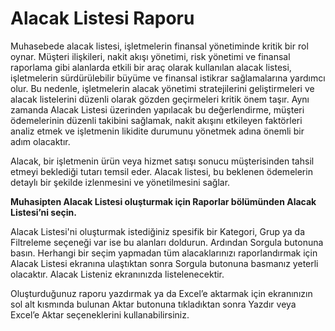 # Alacak Listesi Raporu

Muhasebede alacak listesi, işletmelerin finansal yönetiminde kritik bir rol oynar. Müşteri ilişkileri, nakit akışı yönetimi, risk yönetimi ve finansal raporlama gibi alanlarda etkili bir araç olarak kullanılan alacak listesi, işletmelerin sürdürülebilir büyüme ve finansal istikrar sağlamalarına yardımcı olur. Bu nedenle, işletmelerin alacak yönetimi stratejilerini geliştirmeleri ve alacak listelerini düzenli olarak gözden geçirmeleri kritik önem taşır. Aynı zamanda Alacak Listesi üzerinden yapılacak bu değerlendirme, müşteri ödemelerinin düzenli takibini sağlamak, nakit akışını etkileyen faktörleri analiz etmek ve işletmenin likidite durumunu yönetmek adına önemli bir adım olacaktır.

Alacak, bir işletmenin ürün veya hizmet satışı sonucu müşterisinden tahsil etmeyi beklediği tutarı temsil eder. Alacak listesi, bu beklenen ödemelerin detaylı bir şekilde izlenmesini ve yönetilmesini sağlar.

**Muhasipten Alacak Listesi oluşturmak için Raporlar bölümünden Alacak Listesi’ni seçin.**

Alacak Listesi'ni oluşturmak istediğiniz spesifik bir Kategori, Grup ya da Filtreleme seçeneği var ise bu alanları doldurun. Ardından Sorgula butonuna basın. Herhangi bir seçim yapmadan tüm alacaklarınızı raporlandırmak için Alacak Listesi ekranına ulaştıktan sonra Sorgula butonuna basmanız yeterli olacaktır. Alacak Listeniz ekranınızda listelenecektir.&#x20;

Oluşturduğunuz raporu yazdırmak ya da Excel’e aktarmak için ekranınızın sol alt kısmında bulunan Aktar butonuna tıkladıktan sonra Yazdır veya Excel’e Aktar seçeneklerini kullanabilirsiniz.&#x20;

